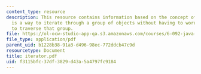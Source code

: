 ```yaml
---
content_type: resource
description: This resource contains information based on the concept of iterator which
  is a way to iterate through a group of objects without having to worry about how
  to traverse that group.
file: https://ol-ocw-studio-app-qa.s3.amazonaws.com/courses/6-092-java-preparation-for-6-170-january-iap-2006/f3115bfc37df3829d43a5a4797fc9184_iterator.pdf
file_type: application/pdf
parent_uid: b1228b38-91a3-d496-98ec-772ddcb47c9d
resourcetype: Document
title: iterator.pdf
uid: f3115bfc-37df-3829-d43a-5a4797fc9184
---
```

